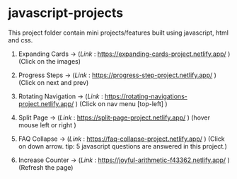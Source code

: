 # javascript-projects
This project folder contain mini projects/features built using javascript, html and css.


1. Expanding Cards -> (<i>Link </i> : https://expanding-cards-project.netlify.app/ )
    (Click on the images)
   
2. Progress Steps  -> (<i>Link </i> : https://progress-step-project.netlify.app/  )
    (Click on next and prev)
    
3. Rotating Navigation  ->   (<i>Link </i> :  https://rotating-navigations-project.netlify.app/ )
    (Click on nav menu [top-left] )
  
4. Split Page    ->   (<i>Link </i> :  https://split-page-project.netlify.app/ )
    (hover mouse left or right )

5. FAQ Collapse   ->  (<i>Link </i> :   https://faq-collapse-project.netlify.app/ )
    (Click on down arrow.  tip: 5 javascript questions are answered in this project.)

6. Increase Counter  ->   (<i>Link </i> : https://joyful-arithmetic-f43362.netlify.app/ )
    (Refresh the page)
